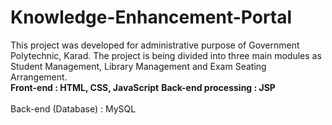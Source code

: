 # Knowledge-Enhancement-Portal
This project was developed for administrative purpose of Government Polytechnic, Karad. The project is being divided into three main modules as Student Management, Library Management and Exam Seating Arrangement. 
<br/>
<b>Front-end : HTML, CSS, JavaScript</b> 
<b>Back-end processing : JSP</b><br> 
<br>Back-end (Database) : MySQL
